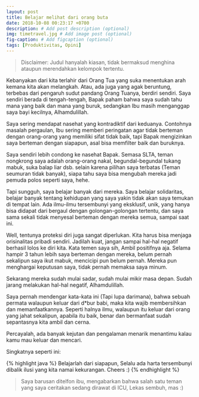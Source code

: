 ```yaml
---
layout: post
title: Belajar melihat dari orang buta
date: 2018-10-08 00:23:17 +0700
description: # Add post description (optional)
img: timetravel.jpg # Add image post (optional)
fig-caption: # Add figcaption (optional)
tags: [Produktivitas, Opini]
---
```


>Disclaimer: Judul hanyalah kiasan, tidak bermaksud menghina ataupun merendahkan kelompok tertentu.

Kebanyakan dari kita terlahir dari Orang Tua yang suka menentukan arah kemana kita akan melangkah. Atau, ada juga yang agak beruntung, terbebas dari pengaruh sudut pandang Orang Tuanya, berdiri sendiri. Saya sendiri berada di tengah-tengah, Bapak paham bahwa saya sudah tahu mana yang baik dan mana yang buruk, sedangkan Ibu masih menganggap saya bayi kecilnya, Alhamdulillah.

Saya sering mendapat nasehat yang kontradiktif dari keduanya. Contohnya masalah pergaulan, Ibu sering memberi peringatan agar tidak berteman dengan orang-orang yang memiliki sifat tidak baik, tapi Bapak mengizinkan saya berteman dengan siapapun, asal bisa memfilter baik dan buruknya.

Saya sendiri lebih condong ke nasehat Bapak. Semasa SLTA, teman nongkrong saya adalah orang-orang nakal, begundal-begundal tukang mabuk, suka balap liar dsb. selain karena pilihan saya terbatas (Teman seumuran tidak banyak), siapa tahu saya bisa mengubah mereka jadi pemuda polos seperti saya, hehe.

Tapi sungguh, saya belajar banyak dari mereka. Saya belajar solidaritas, belajar banyak tentang kehidupan yang saya yakin tidak akan saya temukan di tempat lain. Ada ilmu-ilmu tersembunyi yang eksklusif, unik, yang hanya bisa didapat dari bergaul dengan golongan-golongan tertentu, dan saya sama sekali tidak menyesal berteman dengan mereka semua, sampai saat ini.

Well, tentunya proteksi diri juga sangat diperlukan. Kita harus bisa menjaga orisinalitas pribadi sendiri. Jadilah kuat, jangan sampai hal-hal negatif berhasil lolos ke diri kita. Kata temen saya sih, Ambil positifnya aja. Selama hampir 3 tahun lebih saya berteman dengan mereka, belum pernah sekalipun saya ikut mabuk, mencicipi pun belum pernah. Mereka pun menghargai keputusan saya, tidak pernah memaksa saya minum.

Sekarang mereka sudah mulai sadar, sudah mulai mikir masa depan. Sudah jarang melakukan hal-hal negatif, Alhamdulillah.

Saya pernah mendengar kata-kata ini (Tapi lupa darimana), bahwa sebuah permata walaupun keluar dari d*bur babi, maka kita wajib membersihkan dan memanfaatkannya. Seperti halnya ilmu, walaupun itu keluar dari orang yang jahat sekalipun, apabila itu baik, benar dan bermanfaat sudah sepantasnya kita ambil dan cerna.

Percayalah, ada banyak kejutan dan pengalaman menarik menantimu kalau kamu mau keluar dan mencari.

Singkatnya seperti ini:

{% highlight java %}
Belajarlah dari siapapun,
Selalu ada harta tersembunyi dibalik ilusi yang kita namai kekurangan.
Cheers :)
{% endhighlight %}

>Saya barusan ditelfon ibu, mengabarkan bahwa salah satu teman yang saya ceritakan sedang dirawat di ICU,
>Lekas sembuh, mas :)